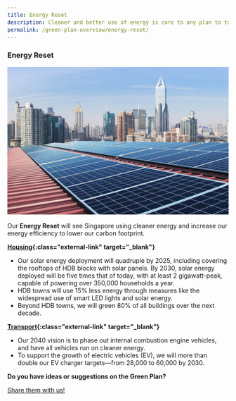 ```yaml
---
title: Energy Reset
description: Cleaner and better use of energy is core to any plan to tackle climate change. Learn how we will increase our solar capacity, and our aim to shift from internal combustion engine vehicles to electric vehicles by 2040. 
permalink: /green-plan-overview/energy-reset/
---
```


### Energy Reset

![Energy Reset](/images/framework/framework_energyreset.jpg)

Our **Energy Reset** will see Singapore using cleaner energy and increase our energy efficiency to lower our carbon footprint. 

**[Housing](https://www.mnd.gov.sg/our-work/greening-our-home/hdb-green-towns-programme){:class="external-link" target="_blank"}**
- Our solar energy deployment will quadruple by 2025, including covering the rooftops of HDB blocks with solar panels. By 2030, solar energy deployed will be five times that of today, with at least 2 gigawatt-peak, capable of powering over 350,000 households a year. 
- HDB towns will use 15% less energy through measures like the widespread use of smart LED lights and solar energy.
- Beyond HDB towns, we will green 80% of all buildings over the next decade. 
 

**[Transport](https://www.mot.gov.sg/news-centre/news/Detail/written-reply-by-minister-for-transport-ong-ye-kung-to-parliamentary-question-on-update-on-plan-to-provide-28-000-electric-vehicle-charging-points-by-2030/){:class="external-link" target="_blank"}**
- Our 2040 vision is to phase out internal combustion engine vehicles, and have all vehicles run on cleaner energy.
- To support the growth of electric vehicles (EV), we will more than double our EV charger targets—from 28,000 to 60,000 by 2030.

**Do you have ideas or suggestions on the Green Plan?**

<a href="https://form.gov.sg/6013d365bedd790011bb9c86" class="front-page-cta bp-sec-button margin--top padding--bottom" target="_blank">
	<span>Share them with us!</span>
	<i class="sgds-icon sgds-icon-arrow-right is-size-4" aria-hidden="true"></i>
</a>